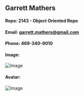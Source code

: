 ## Garrett Mathers

#### Repo: 2143 - Object Oriented Repo

#### Email: garrett.mathers@gmail.com
#### Phone: 469-340-9010

#### Image:
![Image](https://msumustangs.com/images/2021/8/17/Mathers_Garrett_6238.jpg?width=300)

#### Avatar: 
![Image](https://user-images.githubusercontent.com/42726625/131269947-4b24c303-eabf-4e01-897f-55a3e6483cd5.jpg)



